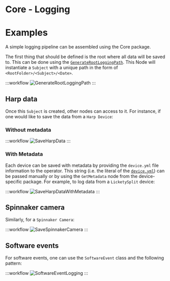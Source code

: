 Core - Logging
==========

# Examples

A simple logging pipeline can be assembled using the Core package.

The first thing that should be defined is the root where all data will be saved to. This can be done using the [`GenerateRootLoggingPath`](xref:AllenNeuralDynamics.VersionControl.GenerateRootLoggingPath). This Node will instantiate a `Subject` with a unique path in the form of ```<RootFolder>/<Subject>/<Date>```.

:::workflow
![GenerateRootLoggingPath](~/workflows/GenerateRootLoggingPath.bonsai)
:::

## Harp data
Once this `Subject` is created, other nodes can access to it. For instance, if one would like to save the data from a `Harp Device`:

### Without metadata
:::workflow
![SaveHarpData](~/workflows/SaveHarpData.bonsai)
:::

### With Metadata

Each device can be saved with metadata by providing the `device.yml` file information to the operator. This string (i.e. the literal of the [`device.yml`](https://github.com/AllenNeuralDynamics/harp.device.lickety-split/blob/main/device.yml)) can be passed manually or by using the `GetMetadata` node from the device-specific package.
For example, to log data from a `LicketySplit` device:

:::workflow
![SaveHarpDataWithMetadata](~/workflows/SaveHarpDataWithMetadata.bonsai)
:::

## Spinnaker camera
Similarly, for a `Spinnaker Camera`:

:::workflow
![SaveSpinnakerCamera](~/workflows/SaveSpinnakerCamera.bonsai)
:::

## Software events
For software events, one can use the `SoftwareEvent` class and the following pattern:

:::workflow
![SoftwareEventLogging](~/workflows/SoftwareEventLogging.bonsai)
:::